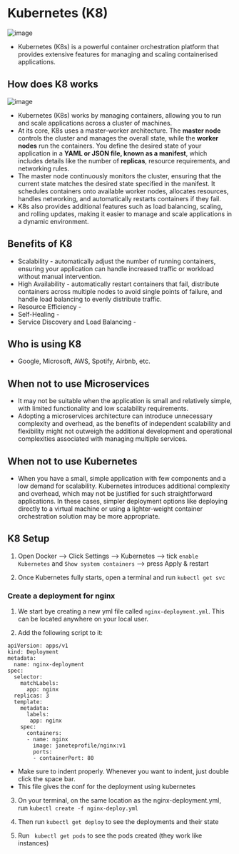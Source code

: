 # Kubernetes (K8)

![image](https://github.com/janeteneto/Kubernetes/assets/129942042/f4ac0de2-cb27-4be5-b776-8e758d0a9837)

- Kubernetes (K8s) is a powerful container orchestration platform that provides extensive features for managing and scaling containerised applications.

## How does K8 works

![image](https://github.com/janeteneto/Kubernetes/assets/129942042/6ccac873-6f07-43bb-b9a7-f63990840a3b)

- Kubernetes (K8s) works by managing containers, allowing you to run and scale applications across a cluster of machines. 
- At its core, K8s uses a master-worker architecture. The **master node** controls the cluster and manages the overall state, while the **worker nodes** run the containers. You define the desired state of your application in a **YAML or JSON file, known as a manifest**, which includes details like the number of **replicas**, resource requirements, and networking rules. 
- The master node continuously monitors the cluster, ensuring that the current state matches the desired state specified in the manifest. It schedules containers onto available worker nodes, allocates resources, handles networking, and automatically restarts containers if they fail. 
- K8s also provides additional features such as load balancing, scaling, and rolling updates, making it easier to manage and scale applications in a dynamic environment.

## Benefits of K8

- Scalability - automatically adjust the number of running containers, ensuring your application can handle increased traffic or workload without manual intervention.
- High Availability - automatically restart containers that fail, distribute containers across multiple nodes to avoid single points of failure, and handle load balancing to evenly distribute traffic.
- Resource Efficiency - 
- Self-Healing -
- Service Discovery and Load Balancing -

## Who is using K8

- Google, Microsoft, AWS, Spotify, Airbnb, etc.


## When not to use Microservices

- It may not be suitable when the application is small and relatively simple, with limited functionality and low scalability requirements.
- Adopting a microservices architecture can introduce unnecessary complexity and overhead, as the benefits of independent scalability and flexibility might not outweigh the additional development and operational complexities associated with managing multiple services.

## When not to use Kubernetes 

- When you have a small, simple application with few components and a low demand for scalability. Kubernetes introduces additional complexity and overhead, which may not be justified for such straightforward applications. In these cases, simpler deployment options like deploying directly to a virtual machine or using a lighter-weight container orchestration solution may be more appropriate.


## K8 Setup

1. Open Docker --> Click Settings --> Kubernetes --> tick `enable Kubernetes` and `Show system containers` --> press Apply & restart

2. Once Kubernetes fully starts, open a terminal and run `kubectl get svc`

### Create a deployment for nginx

1. We start bye creating a new yml file called `nginx-deployment.yml`. This can be located anywhere on your local user.

2. Add the following script to it:
````
apiVersion: apps/v1
kind: Deployment
metadata:
  name: nginx-deployment
spec:
  selector:
    matchLabels:
      app: nginx
  replicas: 3
  template:
    metadata:
      labels:
       app: nginx
    spec:
      containers:
      - name: nginx
        image: janeteprofile/nginx:v1
        ports:
        - containerPort: 80
  ````
  
  - Make sure to indent properly. Whenever you want to indent, just double click the space bar.
  - This file gives the conf for the deployment using kubernetes

3. On your terminal, on the same location as the nginx-deployment.yml, run `kubectl create -f nginx-deploy.yml`

4. Then run `kubectl get deploy` to see the deployments and their state

5. Run ` kubectl get pods` to see the pods created (they work like instances)
